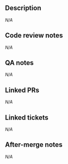 ## Description
_N/A_

## Code review notes
_N/A_

## QA notes
_N/A_

## Linked PRs
_N/A_

## Linked tickets
_N/A_

## After-merge notes
_N/A_
